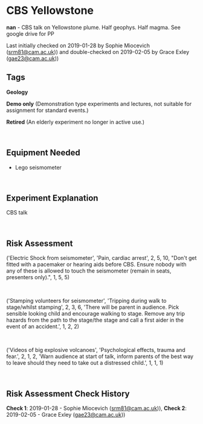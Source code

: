 # CBS Yellowstone

**nan** - CBS talk on Yellowstone plume. Half geophys. Half magma. See google drive for PP

Last initially checked on 2019-01-28 by Sophie Miocevich (srm81@cam.ac.uk)) and double-checked on 2019-02-05 by Grace Exley (gae23@cam.ac.uk))

## Tags
<!--- Start Tags (DO NOT REMOVE THIS COMMENT) --->

**Geology**

**Demo only** (Demonstration type experiments and lectures, not suitable for assignment for standard events.)

**Retired** (An elderly experiment no longer in active use.)
<!--- End Tags (DO NOT REMOVE THIS COMMENT) --->

<br/>

## Equipment Needed 
- Lego seismometer

<br/>

## Experiment Explanation 

CBS talk

<br/>

## Risk Assessment

('Electric Shock from seismometer', 'Pain, cardiac arrest', 2, 5, 10, "Don't get fitted with a pacemaker or hearing aids before CBS. Ensure nobody with any of these is allowed to touch the seismometer (remain in seats, presenters only).", 1, 5, 5)

<br/>

('Stamping volunteers for seismometer', 'Tripping during walk to stage/whilst stamping', 2, 3, 6, 'There will be parent in audience. Pick sensible looking child and encourage walking to stage. Remove any trip hazards from the path to the stage/the stage and call a first aider in the event of an accident.', 1, 2, 2)

<br/>

('Videos of big explosive volcanoes', 'Psychological effects, trauma and fear.', 2, 1, 2, 'Warn audience at start of talk, inform parents of the best way to leave should they need to take out a distressed child.', 1, 1, 1)

<br/>

## Risk Assessment Check History 

**Check 1**: 2019-01-28 - Sophie Miocevich (srm81@cam.ac.uk)), **Check 2**: 2019-02-05 - Grace Exley (gae23@cam.ac.uk))